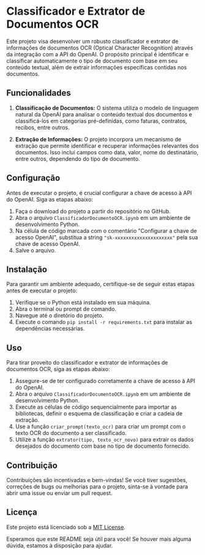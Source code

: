 # Classificador e Extrator de Documentos OCR

Este projeto visa desenvolver um robusto classificador e extrator de informações de documentos OCR (Optical Character Recognition) através da integração com a API do OpenAI. O propósito principal é identificar e classificar automaticamente o tipo de documento com base em seu conteúdo textual, além de extrair informações específicas contidas nos documentos.

## Funcionalidades

1. **Classificação de Documentos:** O sistema utiliza o modelo de linguagem natural da OpenAI para analisar o conteúdo textual dos documentos e classificá-los em categorias pré-definidas, como faturas, contratos, recibos, entre outros.

2. **Extração de Informações:** O projeto incorpora um mecanismo de extração que permite identificar e recuperar informações relevantes dos documentos. Isso inclui campos como data, valor, nome do destinatário, entre outros, dependendo do tipo de documento.

## Configuração

Antes de executar o projeto, é crucial configurar a chave de acesso à API do OpenAI. Siga as etapas abaixo:

1. Faça o download do projeto a partir do repositório no GitHub.
2. Abra o arquivo `ClassificadorDocumentoOCR.ipynb` em um ambiente de desenvolvimento Python.
3. Na célula de código marcada com o comentário "Configurar a chave de acesso OpenAI", substitua a string `"sk-xxxxxxxxxxxxxxxxxxxxx"` pela sua chave de acesso OpenAI.
4. Salve o arquivo.

## Instalação

Para garantir um ambiente adequado, certifique-se de seguir estas etapas antes de executar o projeto:

1. Verifique se o Python está instalado em sua máquina.
2. Abra o terminal ou prompt de comando.
3. Navegue até o diretório do projeto.
4. Execute o comando `pip install -r requirements.txt` para instalar as dependências necessárias.

## Uso

Para tirar proveito do classificador e extrator de informações de documentos OCR, siga as etapas abaixo:

1. Assegure-se de ter configurado corretamente a chave de acesso à API do OpenAI.
2. Abra o arquivo `ClassificadorDocumentoOCR.ipynb` em um ambiente de desenvolvimento Python.
3. Execute as células de código sequencialmente para importar as bibliotecas, definir o esquema de classificação e criar a cadeia de extração.
4. Use a função `criar_prompt(texto_ocr)` para criar um prompt com o texto OCR do documento a ser classificado.
5. Utilize a função `extrator(tipo, texto_ocr_novo)` para extrair os dados desejados do documento com base no tipo de documento fornecido.

## Contribuição

Contribuições são incentivadas e bem-vindas! Se você tiver sugestões, correções de bugs ou melhorias para o projeto, sinta-se à vontade para abrir uma issue ou enviar um pull request.

## Licença

Este projeto está licenciado sob a [MIT License](https://opensource.org/licenses/MIT).

Esperamos que este README seja útil para você! Se houver mais alguma dúvida, estamos à disposição para ajudar.
